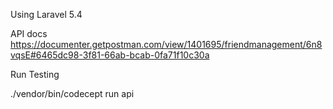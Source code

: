 Using Laravel 5.4

API docs
https://documenter.getpostman.com/view/1401695/friendmanagement/6n8vqsE#6465dc98-3f81-66ab-bcab-0fa71f10c30a

Run Testing
<p>./vendor/bin/codecept run api</p>